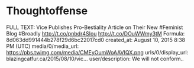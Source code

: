 # Thoughtoffense

FULL TEXT: Vice Publishes Pro-Bestiality Article on Their New #Feminist Blog #Broadly http://t.co/pnbdr4SIou http://t.co/DOuWWmy3tM
Formula: 8d063dd991444b278f29d6bc22017cd0
created_at: August 10, 2015 8:38 PM (UTC)
media/0/media_url: https://pbs.twimg.com/media/CMEyOumWoAAVIQX.png
urls/0/display_url: blazingcatfur.ca/2015/08/10/vic…
user/description: We will not conform..